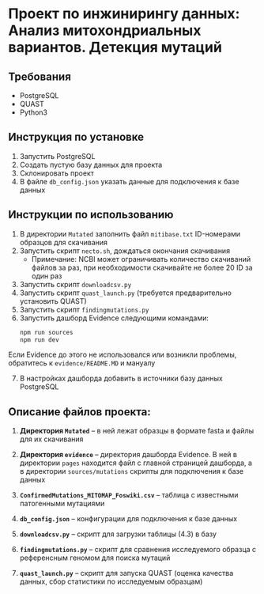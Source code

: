 # Проект по инжинирингу данных: Анализ митохондриальных вариантов. Детекция мутаций

## Требования

- PostgreSQL
- QUAST
- Python3

## Инструкция по установке

1. Запустить PostgreSQL
2. Создать пустую базу данных для проекта
3. Склонировать проект
4. В файле `db_config.json` указать данные для подключения к базе данных

## Инструкции по использованию

1. В директории `Mutated` заполнить файл `mitibase.txt` ID-номерами образцов для скачивания
2. Запустить скрипт `necto.sh`, дождаться окончания скачивания
   - Примечание: NCBI может ограничивать количество скачиваний файлов за раз, при необходимости скачивайте не более 20 ID за один раз
3. Запустить скрипт `downloadcsv.py`
4. Запустить скрипт `quast_launch.py` (требуется предварительно установить QUAST)
5. Запустить скрипт `findingmutations.py`
6. Запустить дашборд Evidence следующими командами:
   ```bash
   npm run sources
   npm run dev
   ```
Если Evidence до этого не использовался или возникли проблемы, обратитесь к `evidence/README.MD` и мануалу

7. В настройках дашборда добавить в источники базу данных PostgreSQL

## Описание файлов проекта:

1. **Директория `Mutated`** – в ней лежат образцы в формате fasta и файлы для их скачивания

2. **Директория `evidence`** – директория дашборда Evidence. В ней в директории `pages` находится файл с главной страницей дашборда, а в директории `sources/mutations` скрипты для подключения к базе данных

3. **`ConfirmedMutations_MITOMAP_Foswiki.csv`** – таблица с известными патогенными мутациями

4. **`db_config.json`** – конфигурации для подключения к базе данных

5. **`downloadcsv.py`** – скрипт для загрузки таблицы (4.3) в базу

6. **`findingmutations.py`** – скрипт для сравнения исследуемого образца с референсным геномом для поиска мутаций

7. **`quast_launch.py`** – скрипт для запуска QUAST (оценка качества данных, сбор статистики по исследуемым образцам)
